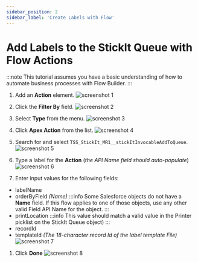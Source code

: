 ```yaml
---
sidebar_position: 2
sidebar_label: 'Create Labels with Flow'
---
```


# Add Labels to the StickIt Queue with Flow Actions

:::note
This tutorial assumes you have a basic understanding of how to automate business processes with Flow Builder.
:::

1. Add an **Action** element.
![screenshot 1](/img/click_action_element.png)

1. Click the **Filter By** field.
![screenshot 2](/img/click_filter_by.png)

1. Select **Type** from the menu.
![screenshot 3](/img/click_action_type.png)

1. Click **Apex Action** from the list.
![screenshot 4](/img/click_apex_action.png)

1. Search for and select `TSS_StickIt_MR1__stickItInvocableAddToQueue`.
![screenshot 5](/img/click_invocable.png)

1. Type a label for the **Action** (_the API Name field should auto-populate_)
![screenshot 6](/img/type_action_label_name.png)

1. Enter input values for the following fields:
- labelName 
- orderByField _(Name)_
:::info
Some Salesforce objects do not have a **Name** field. If this flow applies to one of those objects, use any other valid Field API Name for the object.
:::
- printLocation
:::info
This value should match a valid value in the Printer picklist on the StickIt Queue object)
:::
- recordId
- templateId _(The 18-character record Id of the label template File)_
![screenshot 7](/img/type_action_inputs.png)

1. Click **Done**
![screenshot 8](/img/click_action_done.png)
